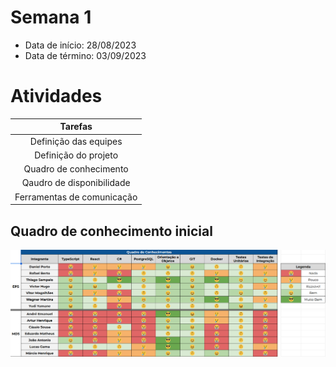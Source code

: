 # Semana 1

- Data de início: 28/08/2023
- Data de término: 03/09/2023

# Atividades

| Tarefas |
|:-:|
|Definição das equipes|
|Definição do projeto|
|Quadro de conhecimento|
|Qaudro de disponibilidade|
|Ferramentas de comunicação|

## Quadro de conhecimento inicial

![Quadro de conhecimento](../assets/quadro-conhecimento/conhecimentoIni.png)